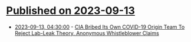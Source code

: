 # [Published on 2023-09-13](index.md)

* [2023-09-13, 04:30:00](https://news.slashdot.org/story/23/09/13/0426205/cia-bribed-its-own-covid-19-origin-team-to-reject-lab-leak-theory-anonymous-whistleblower-claims?utm_source=rss1.0mainlinkanon&utm_medium=feed) - [CIA Bribed Its Own COVID-19 Origin Team To Reject Lab-Leak Theory, Anonymous Whistleblower Claims](https://news.slashdot.org/story/23/09/13/0426205/cia-bribed-its-own-covid-19-origin-team-to-reject-lab-leak-theory-anonymous-whistleblower-claims?utm_source=rss1.0mainlinkanon&utm_medium=feed)
